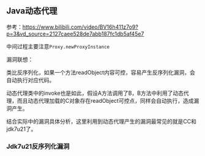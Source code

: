 ## Java动态代理

参考：https://www.bilibili.com/video/BV16h411z7o9?p=3&vd_source=2127caee528de7abb187fc1db5af45e7



中间过程主要注意`Proxy.newProxyInstance`



漏洞联想：

类比反序列化，如果一个方法readObject内容可控，容易产生反序列化漏洞，会自动执行对应代码。

动态代理类中的invoke也是如此，假设A方法调用了B，B方法中利用了动态代理，而且动态代理加载的C对象存在readObject可控点，同样会自动执行，造成漏洞产生。



结合实际中的漏洞具体分析，这里利用到动态代理产生的漏洞最常见的就是CC和jdk7u21了。

### Jdk7u21反序列化漏洞




